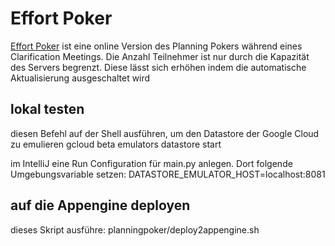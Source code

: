 # Effort Poker
[Effort Poker](https://effortpoker.ew.r.appspot.com/) ist eine online Version des Planning Pokers während eines Clarification Meetings.
Die Anzahl Teilnehmer ist nur durch die Kapazität des Servers begrenzt. Diese lässt sich
erhöhen indem die automatische Aktualisierung ausgeschaltet wird

## lokal testen
diesen Befehl auf der Shell ausführen, um den Datastore der Google Cloud zu emulieren 
gcloud beta emulators datastore start

im IntelliJ eine Run Configuration für main.py anlegen. Dort folgende Umgebungsvariable setzen:
DATASTORE_EMULATOR_HOST=localhost:8081

## auf die Appengine deployen
dieses Skript ausführe:
planningpoker/deploy2appengine.sh


